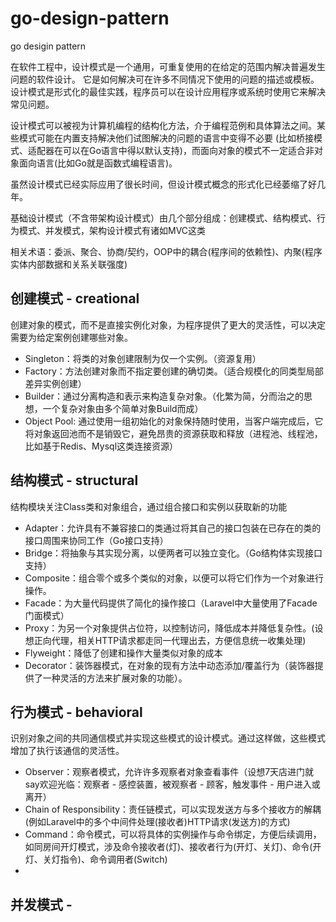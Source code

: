 # go-design-pattern
go desigin pattern

在软件工程中，设计模式是一个通用，可重复使用的在给定的范围内解决普遍发生问题的软件设计。
它是如何解决可在许多不同情况下使用的问题的描述或模板。设计模式是形式化的最佳实践，程序员可以在设计应用程序或系统时使用它来解决常见问题。

设计模式可以被视为计算机编程的结构化方法，介于编程范例和具体算法之间。某些模式可能在内置支持解决他们试图解决的问题的语言中变得不必要
(比如桥接模式、适配器在可以在Go语言中得以默认支持)，而面向对象的模式不一定适合非对象面向语言(比如Go就是函数式编程语言)。

虽然设计模式已经实际应用了很长时间，但设计模式概念的形式化已经萎缩了好几年。

基础设计模式（不含带架构设计模式）由几个部分组成：创建模式、结构模式、行为模式、并发模式，架构设计模式有诸如MVC这类

相关术语：委派、聚合、协商/契约，OOP中的耦合(程序间的依赖性)、内聚(程序实体内部数据和关系关联强度)

## 创建模式 - creational
创建对象的模式，而不是直接实例化对象，为程序提供了更大的灵活性，可以决定需要为给定案例创建哪些对象。

- Singleton：将类的对象创建限制为仅一个实例。（资源复用）
- Factory：方法创建对象而不指定要创建的确切类。（适合规模化的同类型局部差异实例创建）
- Builder：通过分离构造和表示来构造复杂对象。（化繁为简，分而治之的思想，一个复杂对象由多个简单对象Build而成）
- Object Pool: 通过使用一组初始化的对象保持随时使用，当客户端完成后，它将对象返回池而不是销毁它，避免昂贵的资源获取和释放（进程池、线程池，比如基于Redis、Mysql这类连接资源）

## 结构模式 - structural
结构模块关注Class类和对象组合，通过组合接口和实例以获取新的功能

- Adapter：允许具有不兼容接口的类通过将其自己的接口包装在已存在的类的接口周围来协同工作（Go接口支持）
- Bridge：将抽象与其实现分离，以便两者可以独立变化。（Go结构体实现接口支持）
- Composite：组合零个或多个类似的对象，以便可以将它们作为一个对象进行操作。
- Facade：为大量代码提供了简化的操作接口（Laravel中大量使用了Facade门面模式）
- Proxy：为另一个对象提供占位符，以控制访问，降低成本并降低复杂性。(设想正向代理，相关HTTP请求都走同一代理出去，方便信息统一收集处理)
- Flyweight：降低了创建和操作大量类似对象的成本
- Decorator：装饰器模式，在对象的现有方法中动态添加/覆盖行为（装饰器提供了一种灵活的方法来扩展对象的功能）。

## 行为模式 - behavioral
识别对象之间的共同通信模式并实现这些模式的设计模式。通过这样做，这些模式增加了执行该通信的灵活性。

- Observer：观察者模式，允许许多观察者对象查看事件（设想7天店进门就say欢迎光临：观察者 - 感控装置，被观察者 - 顾客，触发事件 - 用户进入或离开）
- Chain of Responsibility：责任链模式，可以实现发送方与多个接收方的解耦(例如Laravel中的多个中间件处理(接收者)HTTP请求(发送方)的方式)
- Command：命令模式，可以将具体的实例操作与命令绑定，方便后续调用，如同房间开灯模式，涉及命令接收者(灯)、接收者行为(开灯、关灯)、命令(开灯、关灯指令)、命令调用者(Switch)
- 

## 并发模式 - 